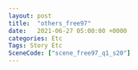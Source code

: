 ```yaml
---
layout: post
title:  "others_free97"
date:   2021-06-27 05:00:00 +0000
categories: Etc
Tags: Story Etc
SceneCode: ["scene_free97_q1_s20"]
---
```


